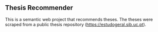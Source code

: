 ## Thesis Recommender

This is a semantic web project that recommends theses. The theses were scraped from a public thesis repository (https://estudogeral.sib.uc.pt).